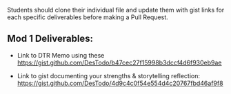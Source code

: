 Students should clone their individual file and update them with gist links for each specific deliverables before making a Pull Request.

## Mod 1 Deliverables:
* Link to DTR Memo using these
 https://gist.github.com/DesTodo/b47cec27f15998b3dccf4d6f930eb9ae


* Link to gist documenting your strengths & storytelling reflection:
https://gist.github.com/DesTodo/4d9c4c0f54e554d4c20767fbd46af9f8


